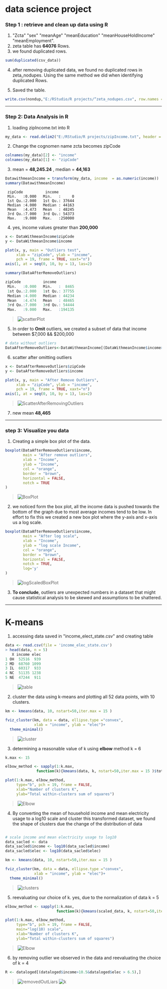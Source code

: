 # data science project



### Step 1 : retrieve and clean up data using R

1. "Zcta" "sex" "meanAge" "meanEducation" "meanHouseHoldIncome" "meanEmployment".
1. zeta table has **64076** Rows.
1. we found duplicated rows.

```r
sum(duplicated(csv_data))
```  

4. after removing duplicated data, we found no duplicated rows in zeta_nodupes. Using the same method we did when identifying duplicated Rows.

5. Saved the table.

```r
write.csv(nondup,"E:/RStudio/R projects/“zeta_nodupes.csv", row.names = FALSE)
```  

---

### Step 2: Data Analysis in R
  
1. loading zipIncome.txt into R 

 ```r
my_data <- read.delim2("E:/RStudio/R projects/zipIncome.txt", header = TRUE, sep = ",", dec = ",")
```

2. Change the cognomen name zcta becomes zipCode 

```r
colnames(my_data)[2] <- "income"
colnames(my_data)[1] <- "zipCode"
```

3. mean = **48,245.24**  , median = **44,163**

```r
DatawithmeanIncome = transform(my_data, income  = as.numeric(income))
summary(DatawithmeanIncome)
```

```output
 zipCode          income      
 Min.   :0.000   Min.   :     0  
 1st Qu.:2.000   1st Qu.: 37644  
 Median :4.000   Median : 44163  
 Mean   :4.473   Mean   : 48245  
 3rd Qu.:7.000   3rd Qu.: 54373  
 Max.   :9.000   Max.   :250000

```

4. yes, income values greater than **200,000**

```r
x <- DataWithmeanIncome$zipCode
y <- DataWithmeanIncome$income

plot(x, y, main = "Outliers test",
     xlab = "zipCode", ylab = "income",
     pch = 19, frame = TRUE, xaxt="n")
axis(1, at = seq(0, 10, by = 1), las=2)

```

```r
summary(DataAfterRemoveOutliers)

zipCode          income      
 Min.   :0.000   Min.   :  8465  
 1st Qu.:2.000   1st Qu.: 37755  
 Median :4.000   Median : 44234  
 Mean   :4.474   Mean   : 48465  
 3rd Qu.:7.000   3rd Qu.: 54444  
 Max.   :9.000   Max.   :194135 

```

>![scatterPlot](images/dataScatter.png "Scatter Polt")

5. In order to **Omit** outliers, we created a subset of data that income between $7,000 && $200,000

```r
# data without outliers 
DataAfterRemoveOutliers<-DataWithmeanIncome[(DataWithmeanIncome$income>7000 & DataWithmeanIncome$income<200000),]
```

6. scatter after omitting outliers

```r
x <- DataAfterRemoveOutliers$zipCode
y <- DataAfterRemoveOutliers$income

plot(x, y, main = "After Remove Outliers",
     xlab = "zipCode", ylab = "income",
     pch = 19, frame = TRUE, xaxt="n")
axis(1, at = seq(0, 10, by = 1), las=2)

```

>![ScatterAfterRemovingOutliers](images/affterRemovingoutLiers.png "data after removing outliers ")

7. new mean **48,465**

---

###  step 3: Visualize you data

1. Creating a simple box plot of the data.

```r
boxplot(DataAfterRemoveOutliers$income,
        main = "After remove outliers",
        xlab = "Income",
        ylab = "Income",
        col = "orange",
        border = "brown",
        horizontal = FALSE,
        notch = TRUE
)
```

>![BoxPlot](images/simpleBoxPlot.png "Simple box plot")

2. we noticed form the box plot, all the income data is pushed towards the bottom of the graph due to most average incomes tend to be low. In effort to fix this we created a new box plot where the y-axis and x-axis us a log scale.

```r
boxplot(DataAfterRemoveOutliers$income,
        main = "After log scale",
        xlab = "Income",
        ylab = "log scale Income",
        col = "orange",
        border = "brown",
        horizontal = FALSE,
        notch = TRUE,
        log='y'
)

```

>![logScaledBoxPlot](images/scaledBoxPlot.png "Log Scaled Box Plot")

3. **To conclude**, outliers are unexpected numbers in a dataset that might cause statistical analysis to be skewed and assumptions to be shattered.

---

# K-means

1. accessing data saved in "income_elect_state.csv" and creating table

```r
data <- read.csv(file = 'income_elec_state.csv')
> head(data, n = 5)
   X income elec
1 OH  52516  939
2 MD  68760 1099
3 IL  60317  933
4 NC  51135 1238
5 NE  47244  911

```

>![table](images/tableSateMeanHoushold.png)

2. cluster the data using k-means and plotting all 52 data points, with 10 clusters. 

```r
km <- kmeans(data, 10, nstart=50,iter.max = 15 )

fviz_cluster(km, data = data, ellipse.type ="convex",
             xlab = "income", ylab = "elec")+
  theme_minimal()
```

>![cluster](images/clusteringdata.png)

3. determining a reasonable value of k using **elbow** method k = 6

```r
k.max <- 15

elbow_method <- sapply(1:k.max, 
              function(k){kmeans(data, k, nstart=50,iter.max = 15 )$tot.withinss})

plot(1:k.max, elbow_method,
     type="b", pch = 19, frame = FALSE, 
     xlab="Number of clusters K",
     ylab="Total within-clusters sum of squares")

```

>![Elbow](images/Elbow.png)

4. By converting the mean of household income and mean electricity usage to a log10 scale and cluster this transformed dataset, we found the shape of clusters due the change of the distribution of data 

```r

# scale income and mean electricity usage to log10 
data_sacled <- data
data_sacled$income <- log10(data_sacled$income)
data_sacled$elec <- log10(data_sacled$elec)

km <- kmeans(data, 10, nstart=50,iter.max = 15 )

fviz_cluster(km, data = data, ellipse.type ="convex",
             xlab = "income", ylab = "elec")+
  theme_minimal()
```

>![clusters](images/cluster10Scale.png)

5. reevaluating our choice of k. yes, due to the normalization of data k = 5

```r
elbow_method <- sapply(1:k.max, 
                       function(k){kmeans(scaled_data, k, nstart=50,iter.max = 15 )$tot.withinss})

plot(1:k.max, elbow_method,
     type="b", pch = 19, frame = FALSE, 
     main="log(10) scale",
     xlab="Number of clusters K",
     ylab="Total within-clusters sum of squares")

```

> ![Elbow](images/Elbow10scale.png)

6. by removing outlier we observed in the data and reevaluating the choice of k = 4

```r
R <- dataloged[(dataloged$income>10.5&dataloged$elec > 6.5),]
```

>![removedOutLiars](images/reomovedoulier.png)
> ![k](images/kAfterscaleRemoved.png)